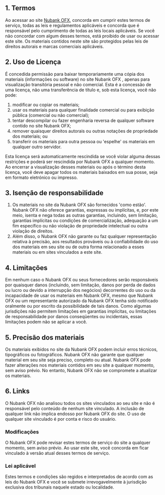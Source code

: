 1\. Termos
----------

Ao acessar ao site [Nubank OFX](https://github.com/rubensflinco/nubank-ofx), concorda em cumprir estes termos de serviço, todas as leis e regulamentos aplicáveis ​​e concorda que é responsável pelo cumprimento de todas as leis locais aplicáveis. Se você não concordar com algum desses termos, está proibido de usar ou acessar este site. Os materiais contidos neste site são protegidos pelas leis de direitos autorais e marcas comerciais aplicáveis.

2\. Uso de Licença
------------------

É concedida permissão para baixar temporariamente uma cópia dos materiais (informações ou software) no site Nubank OFX , apenas para visualização transitória pessoal e não comercial. Esta é a concessão de uma licença, não uma transferência de título e, sob esta licença, você não pode: 

1.  modificar ou copiar os materiais; 
2.  usar os materiais para qualquer finalidade comercial ou para exibição pública (comercial ou não comercial); 
3.  tentar descompilar ou fazer engenharia reversa de qualquer software contido no site Nubank OFX; 
4.  remover quaisquer direitos autorais ou outras notações de propriedade dos materiais; ou 
5.  transferir os materiais para outra pessoa ou 'espelhe' os materiais em qualquer outro servidor.

Esta licença será automaticamente rescindida se você violar alguma dessas restrições e poderá ser rescindida por Nubank OFX a qualquer momento. Ao encerrar a visualização desses materiais ou após o término desta licença, você deve apagar todos os materiais baixados em sua posse, seja em formato eletrónico ou impresso.

3\. Isenção de responsabilidade
-------------------------------

1.  Os materiais no site da Nubank OFX são fornecidos 'como estão'. Nubank OFX não oferece garantias, expressas ou implícitas, e, por este meio, isenta e nega todas as outras garantias, incluindo, sem limitação, garantias implícitas ou condições de comercialização, adequação a um fim específico ou não violação de propriedade intelectual ou outra violação de direitos.
2.  Além disso, o Nubank OFX não garante ou faz qualquer representação relativa à precisão, aos resultados prováveis ​​ou à confiabilidade do uso dos materiais em seu site ou de outra forma relacionado a esses materiais ou em sites vinculados a este site.

4\. Limitações
--------------

Em nenhum caso o Nubank OFX ou seus fornecedores serão responsáveis ​​por quaisquer danos (incluindo, sem limitação, danos por perda de dados ou lucro ou devido a interrupção dos negócios) decorrentes do uso ou da incapacidade de usar os materiais em Nubank OFX, mesmo que Nubank OFX ou um representante autorizado da Nubank OFX tenha sido notificado oralmente ou por escrito da possibilidade de tais danos. Como algumas jurisdições não permitem limitações em garantias implícitas, ou limitações de responsabilidade por danos conseqüentes ou incidentais, essas limitações podem não se aplicar a você.

5\. Precisão dos materiais
--------------------------

Os materiais exibidos no site da Nubank OFX podem incluir erros técnicos, tipográficos ou fotográficos. Nubank OFX não garante que qualquer material em seu site seja preciso, completo ou atual. Nubank OFX pode fazer alterações nos materiais contidos em seu site a qualquer momento, sem aviso prévio. No entanto, Nubank OFX não se compromete a atualizar os materiais.

6\. Links
---------

O Nubank OFX não analisou todos os sites vinculados ao seu site e não é responsável pelo conteúdo de nenhum site vinculado. A inclusão de qualquer link não implica endosso por Nubank OFX do site. O uso de qualquer site vinculado é por conta e risco do usuário.

  

### Modificações

O Nubank OFX pode revisar estes termos de serviço do site a qualquer momento, sem aviso prévio. Ao usar este site, você concorda em ficar vinculado à versão atual desses termos de serviço.

### Lei aplicável

Estes termos e condições são regidos e interpretados de acordo com as leis do Nubank OFX e você se submete irrevogavelmente à jurisdição exclusiva dos tribunais naquele estado ou localidade.